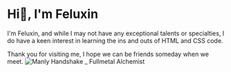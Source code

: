# Hi👋, I'm Feluxin
I'm Feluxin, and while I may not have any exceptional talents or specialties, I do have a keen interest in learning the ins and outs of HTML and CSS code.

Thank you for visiting me, I hope we can be friends someday when we meet.
![Manly Handshake _ Fullmetal Alchemist](https://user-images.githubusercontent.com/106980001/230853480-4eb75332-3100-4528-9b13-4a5a47e3d753.gif)
